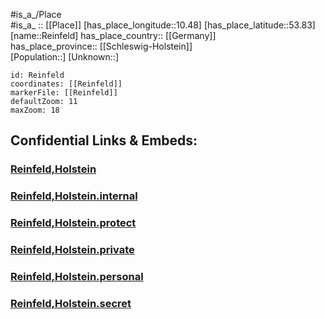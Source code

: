 ﻿---
location: [53.83,10.48] 
mapzoom: [7,12] 
mapmarker: city 
type: City
tags:
- geo/City


SpocWebEntityId: 33697
isDeleted: false
confidential: public

---
#is_a_/Place  
#is_a_ :: [[Place]] 
[has_place_longitude::10.48] 
[has_place_latitude::53.83] 
[name::Reinfeld] 
has_place_country:: [[Germany]]  
has_place_province:: [[Schleswig-Holstein]]  
[Population::] 
[Unknown::] 


```leaflet
id: Reinfeld
coordinates: [[Reinfeld]] 
markerFile: [[Reinfeld]] 
defaultZoom: 11 
maxZoom: 18
```


## Confidential Links & Embeds: 

### [Reinfeld,Holstein](/_public/Earth/Continent/Europe/Europe~Central/Germany/Germany~West/Schleswig-Holstein/counties~SH/Stormarn/cities~Stormarn/Reinfeld,Holstein.md) 

### [Reinfeld,Holstein.internal](/_internal/Earth/Continent/Europe/Europe~Central/Germany/Germany~West/Schleswig-Holstein/counties~SH/Stormarn/cities~Stormarn/Reinfeld,Holstein.internal.md) 

### [Reinfeld,Holstein.protect](/_protect/Earth/Continent/Europe/Europe~Central/Germany/Germany~West/Schleswig-Holstein/counties~SH/Stormarn/cities~Stormarn/Reinfeld,Holstein.protect.md) 

### [Reinfeld,Holstein.private](/_private/Earth/Continent/Europe/Europe~Central/Germany/Germany~West/Schleswig-Holstein/counties~SH/Stormarn/cities~Stormarn/Reinfeld,Holstein.private.md) 

### [Reinfeld,Holstein.personal](/_personal/Earth/Continent/Europe/Europe~Central/Germany/Germany~West/Schleswig-Holstein/counties~SH/Stormarn/cities~Stormarn/Reinfeld,Holstein.personal.md) 

### [Reinfeld,Holstein.secret](/_secret/Earth/Continent/Europe/Europe~Central/Germany/Germany~West/Schleswig-Holstein/counties~SH/Stormarn/cities~Stormarn/Reinfeld,Holstein.secret.md) 
